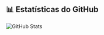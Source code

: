 ## 📊 Estatísticas do GitHub

![GitHub Stats](https://github-readme-stats.vercel.app/api?username=seu-usuario-aqui&theme=chartreuse-dark&show_icons=true)


